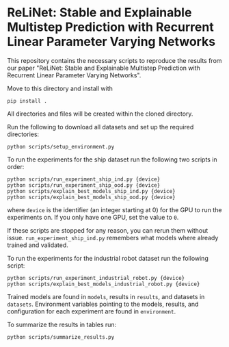 # ReLiNet: Stable and Explainable Multistep Prediction with Recurrent Linear Parameter Varying Networks

This repository contains the necessary scripts to reproduce the results from our paper
"ReLiNet: Stable and Explainable Multistep Prediction with Recurrent Linear Parameter Varying Networks".

Move to this directory and install with
```shell
pip install .
```

All directories and files will be created within the cloned directory.

Run the following to download all datasets and set up the required directories:
```shell
python scripts/setup_environment.py
```

To run the experiments for the ship dataset run the following two scripts in order:
```shell
python scripts/run_experiment_ship_ind.py {device}
python scripts/run_experiment_ship_ood.py {device}
python scripts/explain_best_models_ship_ind.py {device}
python scripts/explain_best_models_ship_ood.py {device}
```
where `device` is the identifier (an integer starting at 0) for the GPU to run the experiments on. 
If you only have one GPU, set the value to `0`.

If these scripts are stopped for any reason, you can rerun them without issue. 
`run_experiment_ship_ind.py` remembers what models where already trained and validated.

To run the experiments for the industrial robot dataset run the following script:
```shell
python scripts/run_experiment_industrial_robot.py {device}
python scripts/explain_best_models_industrial_robot.py {device}
```

Trained models are found in `models`, results in `results`, and datasets in `datasets`.
Environment variables pointing to the models, results, and configuration for each experiment are found in
`environment`.

To summarize the results in tables run:
```shell
python scripts/summarize_results.py
```
